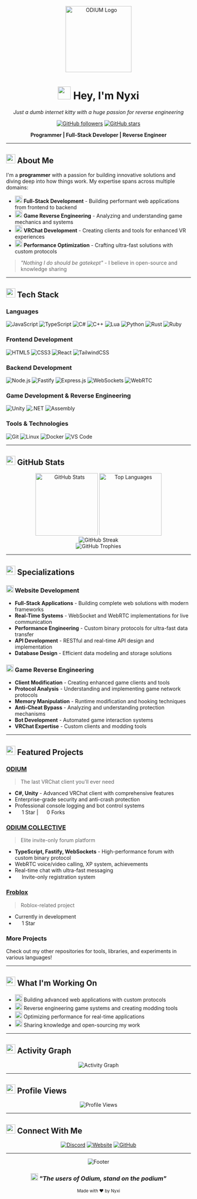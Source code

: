 <div align="center">
  <img src="https://snoofz.net/public/uploads/a09a67dd-719c-42fa-a2cd-a9e853a981bd.png" alt="ODIUM Logo" width="180"/>
  
  # <img src="https://cdn-icons-png.flaticon.com/512/4812/4812244.png" width="35" height="35"/> Hey, I'm Nyxi
  
  <p>
    <em>Just a dumb internet kitty with a huge passion for reverse engineering</em>
  </p>
  
  [![GitHub followers](https://img.shields.io/github/followers/nyxikitty?style=for-the-badge&logo=github&color=e91f42)](https://github.com/nyxikitty)
  [![GitHub stars](https://img.shields.io/github/stars/nyxikitty?style=for-the-badge&logo=github&color=ff6b8a)](https://github.com/nyxikitty)
  
  <p>
    <strong>Programmer | Full-Stack Developer | Reverse Engineer</strong>
  </p>
</div>

---

## <img src="https://cdn-icons-png.flaticon.com/512/2219/2219102.png" width="25" height="25" color="#e91f42"/> About Me

I'm a **programmer** with a passion for building innovative solutions and diving deep into how things work. My expertise spans across multiple domains:

- <img src="https://cdn-icons-png.flaticon.com/512/2721/2721297.png" width="20" height="20"/> **Full-Stack Development** - Building performant web applications from frontend to backend
- <img src="https://cdn-icons-png.flaticon.com/512/2913/2913133.png" width="20" height="20"/> **Game Reverse Engineering** - Analyzing and understanding game mechanics and systems
- <img src="https://global.discourse-cdn.com/vrchat/original/3X/3/b/3b5e88fb8cbcfcc4b241fa2cdf5f965595c48e19.png" width="20" height="20"/> **VRChat Development** - Creating clients and tools for enhanced VR experiences
- <img src="https://cdn-icons-png.flaticon.com/512/1042/1042339.png" width="20" height="20"/> **Performance Optimization** - Crafting ultra-fast solutions with custom protocols

> *"Nothing I do should be gatekept"* - I believe in open-source and knowledge sharing

---

## <img src="https://cdn-icons-png.flaticon.com/512/2920/2920277.png" width="25" height="25"/> Tech Stack

### Languages
![JavaScript](https://img.shields.io/badge/JavaScript-F7DF1E?style=for-the-badge&logo=javascript&logoColor=black)
![TypeScript](https://img.shields.io/badge/TypeScript-007ACC?style=for-the-badge&logo=typescript&logoColor=white)
![C#](https://img.shields.io/badge/C%23-239120?style=for-the-badge&logo=c-sharp&logoColor=white)
![C++](https://img.shields.io/badge/C++-00599C?style=for-the-badge&logo=c%2B%2B&logoColor=white)
![Lua](https://img.shields.io/badge/Lua-2C2D72?style=for-the-badge&logo=lua&logoColor=white)
![Python](https://img.shields.io/badge/Python-3776AB?style=for-the-badge&logo=python&logoColor=white)
![Rust](https://img.shields.io/badge/Rust-000000?style=for-the-badge&logo=rust&logoColor=white)
![Ruby](https://img.shields.io/badge/Ruby-CC342D?style=for-the-badge&logo=ruby&logoColor=white)

### Frontend Development
![HTML5](https://img.shields.io/badge/HTML5-E34F26?style=for-the-badge&logo=html5&logoColor=white)
![CSS3](https://img.shields.io/badge/CSS3-1572B6?style=for-the-badge&logo=css3&logoColor=white)
![React](https://img.shields.io/badge/React-20232A?style=for-the-badge&logo=react&logoColor=61DAFB)
![TailwindCSS](https://img.shields.io/badge/Tailwind_CSS-38B2AC?style=for-the-badge&logo=tailwind-css&logoColor=white)

### Backend Development
![Node.js](https://img.shields.io/badge/Node.js-43853D?style=for-the-badge&logo=node.js&logoColor=white)
![Fastify](https://img.shields.io/badge/Fastify-000000?style=for-the-badge&logo=fastify&logoColor=white)
![Express.js](https://img.shields.io/badge/Express.js-404D59?style=for-the-badge&logo=express&logoColor=white)
![WebSockets](https://img.shields.io/badge/WebSockets-010101?style=for-the-badge&logo=socket.io&logoColor=white)
![WebRTC](https://img.shields.io/badge/WebRTC-333333?style=for-the-badge&logo=webrtc&logoColor=white)

### Game Development & Reverse Engineering
![Unity](https://img.shields.io/badge/Unity-100000?style=for-the-badge&logo=unity&logoColor=white)
![.NET](https://img.shields.io/badge/.NET-5C2D91?style=for-the-badge&logo=.net&logoColor=white)
![Assembly](https://img.shields.io/badge/Assembly-654FF0?style=for-the-badge&logo=assemblyscript&logoColor=white)

### Tools & Technologies
![Git](https://img.shields.io/badge/Git-F05032?style=for-the-badge&logo=git&logoColor=white)
![Linux](https://img.shields.io/badge/Linux-FCC624?style=for-the-badge&logo=linux&logoColor=black)
![Docker](https://img.shields.io/badge/Docker-2496ED?style=for-the-badge&logo=docker&logoColor=white)
![VS Code](https://img.shields.io/badge/VS_Code-007ACC?style=for-the-badge&logo=visual-studio-code&logoColor=white)

---

## <img src="https://cdn-icons-png.flaticon.com/512/3281/3281306.png" width="25" height="25"/> GitHub Stats

<div align="center">
  <img src="https://github-readme-stats.vercel.app/api?username=nyxikitty&show_icons=true&theme=radical&hide_border=true&bg_color=0d1117&title_color=e91f42&icon_color=ff6b8a&text_color=ffffff" alt="GitHub Stats" height="170"/>
  <img src="https://github-readme-stats.vercel.app/api/top-langs/?username=nyxikitty&layout=compact&theme=radical&hide_border=true&bg_color=0d1117&title_color=e91f42&text_color=ffffff" alt="Top Languages" height="170"/>
</div>

<div align="center">
  <img src="https://github-readme-streak-stats.herokuapp.com/?user=nyxikitty&theme=radical&hide_border=true&background=0d1117&stroke=e91f42&ring=e91f42&fire=ff6b8a&currStreakLabel=ff6b8a" alt="GitHub Streak"/>
</div>

<div align="center">
  <img src="https://github-profile-trophy.vercel.app/?username=nyxikitty&theme=radical&no-frame=true&no-bg=true&margin-w=4&column=7" alt="GitHub Trophies"/>
</div>

---

## <img src="https://cdn-icons-png.flaticon.com/512/1055/1055687.png" width="25" height="25"/> Specializations

### <img src="https://cdn-icons-png.flaticon.com/512/1197/1197460.png" width="20" height="20"/> Website Development
- **Full-Stack Applications** - Building complete web solutions with modern frameworks
- **Real-Time Systems** - WebSocket and WebRTC implementations for live communication
- **Performance Engineering** - Custom binary protocols for ultra-fast data transfer
- **API Development** - RESTful and real-time API design and implementation
- **Database Design** - Efficient data modeling and storage solutions

### <img src="https://cdn-icons-png.flaticon.com/512/3104/3104573.png" width="20" height="20"/> Game Reverse Engineering
- **Client Modification** - Creating enhanced game clients and tools
- **Protocol Analysis** - Understanding and implementing game network protocols
- **Memory Manipulation** - Runtime modification and hooking techniques
- **Anti-Cheat Bypass** - Analyzing and understanding protection mechanisms
- **Bot Development** - Automated game interaction systems
- **VRChat Expertise** - Custom clients and modding tools

---

## <img src="https://cdn-icons-png.flaticon.com/512/3588/3588592.png" width="25" height="25"/> Featured Projects

### [ODIUM](https://github.com/nyxikitty/Odium)
> The last VRChat client you'll ever need
- **C#, Unity** - Advanced VRChat client with comprehensive features
- Enterprise-grade security and anti-crash protection
- Professional console logging and bot control systems
- <img src="https://cdn-icons-png.flaticon.com/512/1828/1828884.png" width="15" height="15"/> 1 Star | <img src="https://cdn-icons-png.flaticon.com/512/3099/3099109.png" width="15" height="15"/> 0 Forks

### [ODIUM COLLECTIVE](https://github.com/nyxikitty/odiumvrc.com)
> Elite invite-only forum platform
- **TypeScript, Fastify, WebSockets** - High-performance forum with custom binary protocol
- WebRTC voice/video calling, XP system, achievements
- Real-time chat with ultra-fast messaging
- <img src="https://cdn-icons-png.flaticon.com/512/3064/3064155.png" width="15" height="15"/> Invite-only registration system

### [Froblox](https://github.com/nyxikitty/Froblox)
> Roblox-related project
- Currently in development
- <img src="https://cdn-icons-png.flaticon.com/512/1828/1828884.png" width="15" height="15"/> 1 Star

### More Projects
Check out my other repositories for tools, libraries, and experiments in various languages!

---

## <img src="https://cdn-icons-png.flaticon.com/512/3176/3176369.png" width="25" height="25"/> What I'm Working On

- <img src="https://cdn-icons-png.flaticon.com/512/3749/3749391.png" width="20" height="20"/> Building advanced web applications with custom protocols
- <img src="https://cdn-icons-png.flaticon.com/512/686/686589.png" width="20" height="20"/> Reverse engineering game systems and creating modding tools
- <img src="https://cdn-icons-png.flaticon.com/512/3588/3588592.png" width="20" height="20"/> Optimizing performance for real-time applications
- <img src="https://cdn-icons-png.flaticon.com/512/2702/2702134.png" width="20" height="20"/> Sharing knowledge and open-sourcing my work

---

## <img src="https://cdn-icons-png.flaticon.com/512/2917/2917995.png" width="25" height="25"/> Activity Graph

<div align="center">
  <img src="https://github-readme-activity-graph.vercel.app/graph?username=nyxikitty&theme=react-dark&hide_border=true&bg_color=0d1117&color=e91f42&line=ff6b8a&point=ffffff" alt="Activity Graph"/>
</div>

---

## <img src="https://cdn-icons-png.flaticon.com/512/709/709612.png" width="25" height="25"/> Profile Views

<div align="center">
  <img src="https://komarev.com/ghpvc/?username=nyxikitty&color=e91f42&style=for-the-badge&label=PROFILE+VIEWS" alt="Profile Views"/>
</div>

---

## <img src="https://cdn-icons-png.flaticon.com/512/2099/2099085.png" width="25" height="25"/> Connect With Me

<div align="center">
  
  [![Discord](https://img.shields.io/badge/Discord-5865F2?style=for-the-badge&logo=discord&logoColor=white)](https://discord.gg/Xc7wmNzmPT)
  [![Website](https://img.shields.io/badge/Website-e91f42?style=for-the-badge&logo=google-chrome&logoColor=white)](https://odiumvrc.com)
  [![GitHub](https://img.shields.io/badge/GitHub-100000?style=for-the-badge&logo=github&logoColor=white)](https://github.com/nyxikitty)
  
</div>

---

<div align="center">
  <img src="https://capsule-render.vercel.app/api?type=waving&color=gradient&customColorList=24&height=100&section=footer&text=Thanks%20for%20visiting!&fontSize=20&fontColor=ffffff&animation=twinkling" alt="Footer"/>
  
  ### <img src="https://cdn-icons-png.flaticon.com/512/3474/3474360.png" width="20" height="20"/> *"The users of Odium, stand on the podium"*
  
  <sub>Made with ❤️ by Nyxi</sub>
</div>
